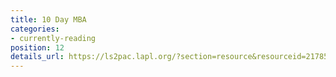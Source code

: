```yaml
---
title: 10 Day MBA
categories:
- currently-reading
position: 12
details_url: https://ls2pac.lapl.org/?section=resource&resourceid=21785586
---
```


